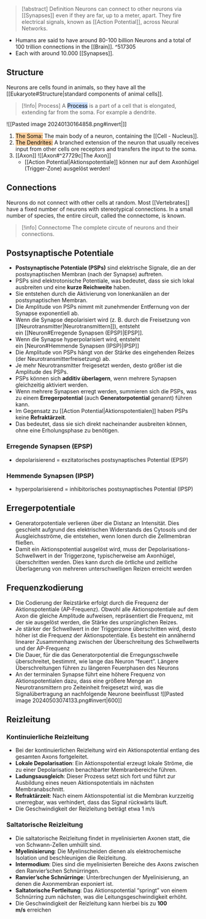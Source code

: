 > [!abstract] Definition
>  Neurons can connect to other neurons via [[Synapses]] even if they are far, up to a meter, apart. They fire electrical signals, known as [[Action Potential]], across Neural Networks.

- Humans are said to have around 80-100 billion Neurons and a total of 100 trillion connections in the [[Brain]]. ^517305
- Each with around 10.000 [[Synapses]].
## Structure
Neurons are cells found in animals, so they have all the [[Eukaryote#Structure|standard components of animal cells]].

> [!Info| Process] 
> A <mark style="background: #ADCCFFA6;">Process</mark> is a part of a cell that is elongated, extending far from the soma. For example a dendrite. 

![[Pasted image 20240130164858.png#invert|]]
1. <mark style="background: #FFB86CA6;">The Soma:</mark> The main body of a neuron, containing the [[Cell - Nucleus]].
2. <mark style="background: #FFB86CA6;">The Dendrites:</mark> A branched extension of the neuron that usually receives input from other cells ore receptors and transfers the input to the soma.
3. [[Axon]] ![[Axon#^27729c|The Axon]]
	 - [[Action Potential|Aktionspotentiale]] können nur auf dem Axonhügel (Trigger-Zone) ausgelöst werden!
## Connections
Neurons do not connect with other cells at random. Most [[Vertebrates]] have a fixed number of neurons with stereotypical connections. In a small number of species, the entire circuit, called the connectome, is known.
> [!info] Connectome
> The complete circute of neurons and their connections.
> 
## Postsynaptische Potentiale
- **Postsynaptische Potentiale (PSPs)** sind elektrische Signale, die an der postsynaptischen Membran (nach der Synapse) auftreten.
- PSPs sind elektrotonische Potentiale, was bedeutet, dass sie sich lokal ausbreiten und eine **kurze Reichweite** haben.
- Sie entstehen durch die Aktivierung von Ionenkanälen an der postsynaptischen Membran.
- Die Amplitude von PSPs nimmt mit zunehmender Entfernung von der Synapse exponentiell ab.
- Wenn die Synapse depolarisiert wird (z. B. durch die Freisetzung von [[Neurotransmitter|Neurotransmittern]]), entsteht ein [[Neuron#Erregende Synapsen (EPSP)|EPSP]].
- Wenn die Synapse hyperpolarisiert wird, entsteht ein [Neuron#Hemmende Synapsen (IPSP)|IPSP]]
- Die Amplitude von PSPs hängt von der Stärke des eingehenden Reizes (der Neurotransmitterfreisetzung) ab.
- Je mehr Neurotransmitter freigesetzt werden, desto größer ist die Amplitude des PSPs.
- PSPs können sich **additiv überlagern**, wenn mehrere Synapsen gleichzeitig aktiviert werden.
- Wenn mehrere Synapsen erregt werden, summieren sich die PSPs, was zu einem **Erregerpotential** (auch **Generatorpotential** genannt) führen kann.
- Im Gegensatz zu [[Action Potential|Aktionspotentialen]] haben PSPs keine **Refraktärzeit**.
- Das bedeutet, dass sie sich direkt nacheinander ausbreiten können, ohne eine Erholungsphase zu benötigen.
### Erregende Synapsen (EPSP)
- depolarisierend = exzitatorisches postsynaptisches Potential (EPSP)
### Hemmende Synapsen (IPSP)
- hyperpolarisierend = inhibitorisches postsynaptisches Potential (IPSP)
## Erregerpotentiale
- Generatorpotentiale verlieren über die Distanz an Intensität. Dies geschieht aufgrund des elektrischen Widerstands des Cytosols und der Ausgleichsströme, die entstehen, wenn Ionen durch die Zellmembran fließen.
- Damit ein Aktionspotential ausgelöst wird, muss der Depolarisations-Schwellwert in der Triggerzone, typischerweise am Axonhügel, überschritten werden. Dies kann durch die örtliche und zeitliche Überlagerung von mehreren unterschwelligen Reizen erreicht werden
## Frequenzkodierung
- Die Codierung der Reizstärke erfolgt durch die Frequenz der Aktionspotentiale (AP-Frequenz). Obwohl alle Aktionspotentiale auf dem Axon die gleiche Amplitude aufweisen, repräsentiert die Frequenz, mit der sie ausgelöst werden, die Stärke des ursprünglichen Reizes.
- Je stärker der Schwellwert in der Triggerzone überschritten wird, desto höher ist die Frequenz der Aktionspotentiale. Es besteht ein annähernd linearer Zusammenhang zwischen der Überschreitung des Schwellwerts und der AP-Frequenz
- Die Dauer, für die das Generatorpotential die Erregungsschwelle überschreitet, bestimmt, wie lange das Neuron “feuert”. Längere Überschreitungen führen zu längeren Feuerphasen des Neurons
- An der terminalen Synapse führt eine höhere Frequenz von Aktionspotentialen dazu, dass eine größere Menge an Neurotransmittern pro Zeiteinheit freigesetzt wird, was die Signalübertragung an nachfolgende Neurone beeinflusst
![[Pasted image 20240503074133.png#invert|600]]
## Reizleitung
### Kontinuierliche Reizleitung
- Bei der kontinuierlichen Reizleitung wird ein Aktionspotential entlang des gesamten Axons fortgeleitet.
- **Lokale Depolarisation**: Ein Aktionspotential erzeugt lokale Ströme, die zu einer Depolarisation benachbarter Membranbereiche führen.
- **Ladungsausgleich**: Dieser Prozess setzt sich fort und führt zur Ausbildung eines neuen Aktionspotentials im nächsten Membranabschnitt.
- **Refraktärzeit**: Nach einem Aktionspotential ist die Membran kurzzeitig unerregbar, was verhindert, dass das Signal rückwärts läuft.
- Die Geschwindigkeit der Reizleitung beträgt etwa 1 m/s
### Saltatorische Reizleitung
- Die saltatorische Reizleitung findet in myelinisierten Axonen statt, die von Schwann-Zellen umhüllt sind.
- **Myelinisierung**: Die Myelinscheiden dienen als elektrochemische Isolation und beschleunigen die Reizleitung.
- **Intermodium**: Dies sind die myelinisierten Bereiche des Axons zwischen den Ranvier’schen Schnürringen.
- **Ranvier’sche Schnürringe**: Unterbrechungen der Myelinisierung, an denen die Axonmembran exponiert ist.
- **Saltatorische Fortleitung**: Das Aktionspotential “springt” von einem Schnürring zum nächsten, was die Leitungsgeschwindigkeit erhöht.
- Die Geschwindigkeit der Reizleitung kann hierbei bis zu **100 m/s** erreichen